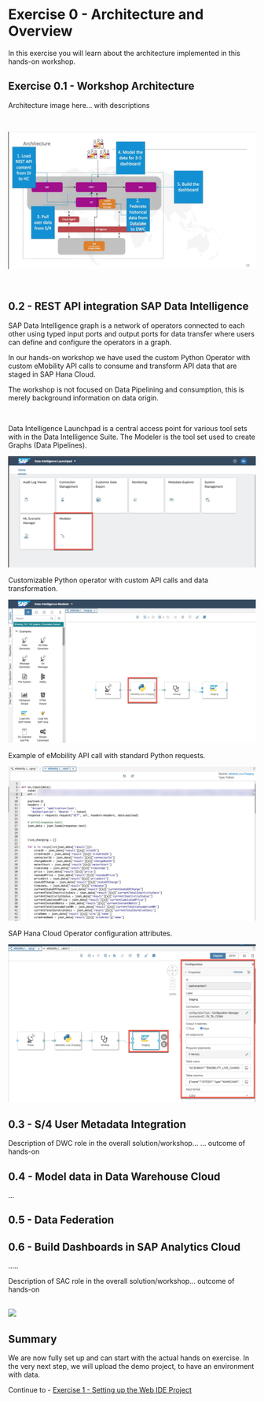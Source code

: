 # Exercise 0 - Architecture and Overview

In this exercise you will learn about the architecture implemented in this hands-on workshop.

## Exercise 0.1 - Workshop Architecture

Architecture image here... with descriptions

<br>

![](/exercises/Images/arch.jpg)

<br>

<!-- ## Exercise 0.2 - SAP Data Intelligence -->
## 0.2 - REST API integration SAP Data Intelligence 

SAP Data Intelligence graph is a network of operators connected to each other using typed input ports and output ports for data transfer where users can define and configure the operators in a graph.

In our hands-on workshop we have used the custom Python Operator with custom eMobility API calls to consume and transform API data that are staged in SAP Hana Cloud.

The workshop is not focused on Data Pipelining and consumption, this is merely background information on data origin.

<br>

Data Intelligence Launchpad is a central access point for various tool sets with in the Data Intelligence Suite. The Modeler is the tool set used to create Graphs (Data Pipelines).

![](/exercises/Images/mod_1.jpg)

Customizable Python operator with custom API calls and data transformation.

![](/exercises/Images/mod_2.jpg)

Example of eMobility API call with standard Python requests.

![](/exercises/Images/mod_3.jpg)


SAP Hana Cloud Operator configuration attributes.

![](/exercises/Images/mod_4.jpg)



<!-- ## Exercise 0.3 - SAP Data Warehouse Cloud -->
## 0.3 - S/4 User Metadata Integration

Description of DWC role in the overall solution/workshop... ... outcome of hands-on

## 0.4 - Model data in Data Warehouse Cloud
 


...


## 0.5 - Data Federation

## 0.6 - Build Dashboards in SAP Analytics Cloud


 .....

Description of SAC role in the overall solution/workshop... outcome of hands-on


<br>![](/exercises/ex0/images/subscribe_webide.png)




## Summary

We are now fully set up and can start with the actual hands on exercise. In the very next step, we will upload the demo project, to have an environment with data.

Continue to - [Exercise 1 - Setting up the Web IDE Project](../ex1/README.md)